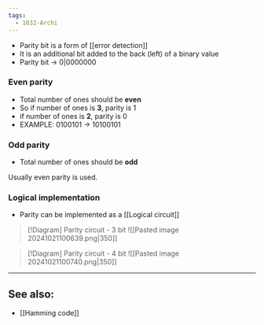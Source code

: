 ```yaml
---
tags:
  - 1032-Archi
---
```

- Parity bit is a form of [[error detection]]
- It is an additional bit added to the back (left) of a binary value
- Parity bit -> 0|0000000

### Even parity
- Total number of ones should be **even**
- So if number of ones is **3**, parity is 1
- if number of ones is **2**, parity is 0
- EXAMPLE: 0100101 -> 10100101

### Odd parity
- Total number of ones should be **odd**

Usually even parity is used.

### Logical implementation
- Parity can be implemented as a [[Logical circuit]]

> [!Diagram] Parity circuit - 3 bit
> ![[Pasted image 20241021100639.png|350]]

> [!Diagram] Parity circuit - 4 bit
> ![[Pasted image 20241021100740.png|350]]

---
## See also:
- [[Hamming code]]